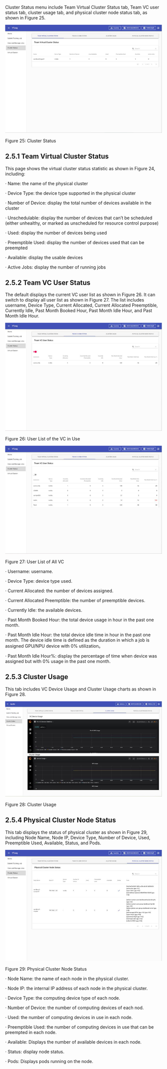 Cluster Status menu include Team Virtual Cluster Status tab, Team VC user status tab, cluster usage tab, and physical cluster node status tab, as shown in Figure 25. 

![img](./assets/clip_image002-1600740763157.jpg)

Figure 25:  Cluster Status

## 2.5.1  Team Virtual Cluster Status

This page shows the virtual cluster status statistic as shown in Figure 24, including: 

·     Name: the name of the physical cluster

·     Device Type: the device type supported in the physical cluster

·     Number of Device: display the total number of devices available in the cluster

·     Unschedulable: display the number of devices that can’t be scheduled (either unhealthy, or marked as unscheduled for resource control purpose)

·     Used: display the number of devices being used

·     Preemptible Used: display the number of devices used that can be preempted 

·     Available: display the usable devices

·     Active Jobs: display the number of running jobs

## 2.5.2  Team VC User Status

The default displays the current VC user list as shown in Figure 26. It can switch to display all user list as shown in Figure 27. The list includes username, Device Type, Current Allocated, Current Allocated Preemptible, Currently Idle, Past Month Booked Hour, Past Month Idle Hour, and Past Month Idle Hour. 

![img](./assets/clip_image004-1600740763157.jpg)

Figure 26: User List of the VC in Use

![img](./assets/clip_image006-1600740763157.jpg)

Figure 27: User List of All VC

·     Username: username.

·     Device Type: device type used. 

·     Current Allocated: the number of devices assigned. 

·     Current Allocated Preemptible: the number of preemptible devices.

·     Currently Idle: the available devices.

·     Past Month Booked Hour: the total device usage in hour in the past one month. 

·     Past Month Idle Hour: the total device idle time in hour in the past one month. The device idle time is defined as the duration in which a job is assigned GPU/NPU device with 0% utilization。 

·     Past Month Idle Hour%: display the percentage of time when device was assigned but with 0% usage in the past one month. 

## 2.5.3  Cluster Usage

This tab includes VC Device Usage and Cluster Usage charts as shown in Figure 28.

![img](./assets/clip_image008-1600740763157.jpg)

Figure 28: Cluster Usage

## 2.5.4  Physical Cluster Node Status

This tab displays the status of physical cluster as shown in Figure 29, including Node Name, Node IP, Device Type, Number of Device, Used, Preemptible Used, Available, Status, and Pods.

![img](./assets/clip_image010-1600740763157.jpg)

Figure 29: Physical Cluster Node Status

·     Node Name: the name of each node in the physical cluster.

·     Node IP: the internal IP address of each node in the physical cluster.

·     Device Type: the computing device type of each node.

·     Number of Device: the number of computing devices of each nod. 

·     Used: the number of computing devices in use in each node. 

·     Preemptible Used: the number of computing devices in use that can be preempted in each node.

·     Available: Displays the number of available devices in each node.

·     Status: display node status.

·     Pods: Displays pods running on the node.